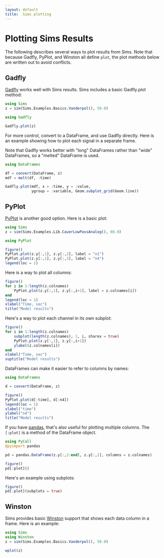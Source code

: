 ```yaml
---
layout: default
title:  Sims plotting
---
```


# Plotting Sims Results

The following describes several ways to plot results from Sims. Note
that because Gadfly, PyPlot, and Winston all define `plot`, the plot
methods below are written out to avoid conflicts.

## Gadfly

[Gadfly](http://gadflyjl.org) works well with Sims results. Sims
includes a basic Gadfly.plot method:

```julia
using Sims
z = sim(Sims.Examples.Basics.Vanderpol(), 50.0)

using Gadfly

Gadfly.plot(z)
```

For more control, convert to a DataFrame, and use Gadfly
directly. Here is an example showing how to plot each signal in a
separate frame.

Note that Gadfly works better with "long" DataFrames rather than
"wide" DataFrames, so a "melted" DataFrame is used.

```julia
using DataFrames

df = convert(DataFrame, z)
mdf = melt(df, :time)

Gadfly.plot(mdf, x = :time, y = :value, 
            ygroup = :variable, Geom.subplot_grid(Geom.line))
```

## PyPlot

[PyPlot](https://github.com/stevengj/PyPlot.jl) is another good
option. Here is a basic plot:

```julia
using Sims
z = sim(Sims.Examples.Lib.CauerLowPassAnalog(), 60.0)

using PyPlot

figure()
PyPlot.plot(z.y[:,1], z.y[:,2], label = "n1")
PyPlot.plot(z.y[:,1], z.y[:,3], label = "n4")
legend(loc = 1)
```

Here is a way to plot all columns:

```julia
figure()
for i in 1:length(z.colnames)
    PyPlot.plot(z.y[:,1], z.y[:,i+1], label = z.colnames[i])
end
legend(loc = 1)
xlabel("Time, sec")
title("Model results")
```

Here's a way to plot each channel in its own subplot:

```julia
figure()
for i in 1:length(z.colnames)
    subplot(length(z.colnames), 1, i, sharex = true)
    PyPlot.plot(z.y[:,1], z.y[:,i+1])
    ylabel(z.colnames[i])
end
xlabel("Time, sec")
suptitle("Model results")
```

DataFrames can make it easier to refer to columns by names:

```julia
using DataFrames

d = convert(DataFrame, z)

figure()
PyPlot.plot(d[:time], d[:n4])
legend(loc = 1)
xlabel("time")
ylabel("n4")
title("Model results")
```

If you have [pandas](http://pandas.pydata.org), that's also useful for
plotting multiple columns. The `[:plot]` is a method of the DataFrame
object.

```julia
using PyCall
@pyimport pandas

pd = pandas.DataFrame(z.y[:,2:end], z.y[:,1], columns = z.colnames)

figure()
pd[:plot]()
```

Here's an example using subplots:

```julia
figure()
pd[:plot](subplots = true)
```

## Winston

Sims provides basic [Winston](https://github.com/nolta/Winston.jl)
support that shows each data column in a frame. Here is an example:

```julia
using Sims
using Winston
z = sim(Sims.Examples.Basics.Vanderpol(), 50.0)

wplot(z)
```



